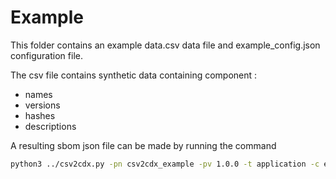 # Example

This folder contains an example data.csv data file and example_config.json configuration file.

The csv file contains synthetic data containing component :

* names
* versions
* hashes
* descriptions

A resulting sbom json file can be made by running the command

```bash
python3 ../csv2cdx.py -pn csv2cdx_example -pv 1.0.0 -t application -c example_config.json -f example_data.csv -pt generic 
```

